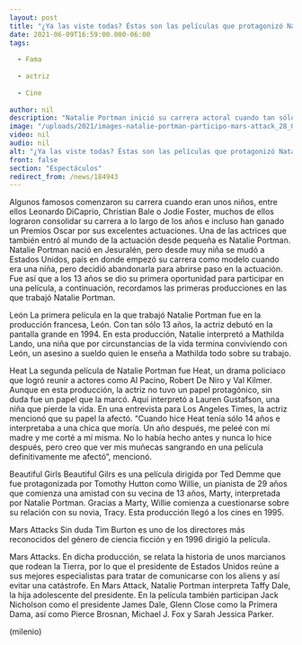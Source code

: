 ```yaml
---
layout: post
title: "¿Ya las viste todas? Éstas son las películas que protagonizó Natalie Portman cuando era niña"
date: 2021-06-09T16:59:00.000-06:00
tags:
  
  - Fama
  
  - actriz
  
  - Cine
  
author: nil
description: "Natalie Portman inició su carrera actoral cuando tan sólo tenía 13 años; su primera película fue León. "
image: "/uploads/2021/images-natalie-portman-participo-mars-attack_28_0_1046_650.jpg"
video: nil
audio: nil
alt: "¿Ya las viste todas? Éstas son las películas que protagonizó Natalie Portman cuando era niña"
front: false
section: "Espectáculos"
redirect_from: /news/184943
---
```


Algunos famosos comenzaron su carrera cuando eran unos niños, entre ellos Leonardo DiCaprio, Christian Bale o Jodie Foster, muchos de ellos lograron consolidar su carrera a lo largo de los años e incluso han ganado un Premios Oscar por sus excelentes actuaciones. Una de las actrices que también entró al mundo de la actuación desde pequeña es Natalie Portman. Natalie Portman nació en Jesuralén, pero desde muy niña se mudó a Estados Unidos, país en donde empezó su carrera como modelo cuando era una niña, pero decidió abandonarla para abrirse paso en la actuación. Fue así que a los 13 años se dio su primera oportunidad para participar en una película, a continuación, recordamos las primeras producciones en las que trabajó Natalie Portman. 

León La primera película en la que trabajó Natalie Portman fue en la producción francesa, León. Con tan sólo 13 años, la actriz debutó en la pantalla grande en 1994. En esta producción, Natalie interpretó a Mathilda Lando, una niña que por circunstancias de la vida termina conviviendo con León, un asesino a sueldo quien le enseña a Mathilda todo sobre su trabajo. 

Heat La segunda película de Natalie Portman fue Heat, un drama policiaco que logró reunir a actores como Al Pacino, Robert De Niro y Val Kilmer. Aunque en esta producción, la actriz no tuvo un papel protagónico, sin duda fue un papel que la marcó. Aquí interpretó a Lauren Gustafson, una niña que pierde la vida. En una entrevista para Los Angeles Times, la actriz mencionó que su papel la afectó. “Cuando hice Heat tenía sólo 14 años e interpretaba a una chica que moría. Un año después, me peleé con mi madre y me corté a mí misma. No lo había hecho antes y nunca lo hice después, pero creo que ver mis muñecas sangrando en una película definitivamente me afectó”, mencionó. 

Beautiful Girls Beautiful Gilrs es una película dirigida por Ted Demme que fue protagonizada por Tomothy Hutton como Willie, un pianista de 29 años que comienza una amistad con su vecina de 13 años, Marty, interpretada por Natalie Portman.  Gracias a Marty, Willie comienza a cuestionarse sobre su relación con su novia, Tracy. Esta producción llegó a los cines en 1995. 

Mars Attacks Sin duda Tim Burton es uno de los directores más reconocidos del género de ciencia ficción y en 1996 dirigió la película.

Mars Attacks. En dicha producción, se relata la historia de unos marcianos que rodean la Tierra, por lo que el presidente de Estados Unidos reúne a sus mejores especialistas para tratar de comunicarse con los aliens y así evitar una catástrofe. En Mars Attack, Natalie Portman interpreta Taffy Dale, la hija adolescente del presidente. En la película también participan Jack Nicholson como el presidente James Dale, Glenn Close como la Primera Dama, así como Pierce Brosnan, Michael J. Fox y Sarah Jessica Parker. 

(milenio)